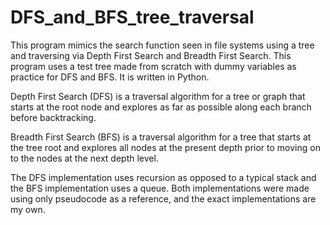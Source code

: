# DFS_and_BFS_tree_traversal

This program mimics the search function seen in file systems using a tree and traversing via Depth First Search and Breadth First Search.
This program uses a test tree made from scratch with dummy variables as practice for DFS and BFS. It is written in Python.

Depth First Search (DFS) is a traversal algorithm for a tree or graph that starts at the root node and explores as far as possible along each branch before backtracking. 

Breadth First Search (BFS) is a traversal algorithm for a tree that starts at the tree root and explores all nodes at the present depth prior to moving on to the nodes at the next depth level.


The DFS implementation uses recursion as opposed to a typical stack and the BFS implementation uses a queue. Both implementations were made using only pseudocode as a reference, and the exact implementations are my own. 

